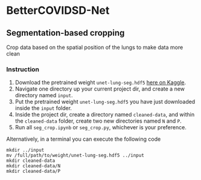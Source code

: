 # BetterCOVIDSD-Net

## Segmentation-based cropping

Crop data based on the spatial position of the lungs to make data more clean

### Instruction

1. Download the pretrained weight `unet-lung-seg.hdf5` [here on Kaggle](https://www.kaggle.com/datasets/salemrezzag/unet-lung-seghdf5).
2. Navigate one directory up your current project dir, and create a new directory named `input`.
3. Put the pretrained weight `unet-lung-seg.hdf5` you have just downloaded inside the `input` folder.
4. Inside the project dir, create a directory named `cleaned-data`, and within the `cleaned-data` folder, create two new directories named `N` and `P`.
5. Run all `seg_crop.ipynb` or `seg_crop.py`, whichever is your preference.

Alternatively, in a terminal you can execute the following code
```
mkdir ../input
mv /full/path/to/weight/unet-lung-seg.hdf5 ../input
mkdir cleaned-data
mkdir cleaned-data/N
mkdir cleaned-data/P
```